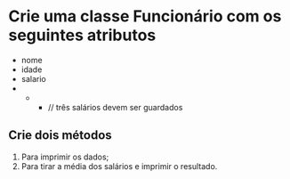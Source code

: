 # Crie uma classe Funcionário com os seguintes atributos

* nome
* idade
* salario 
* * * // três salários devem ser guardados

## Crie dois métodos
1. Para imprimir os dados;
2. Para tirar a média dos salários e imprimir o resultado.